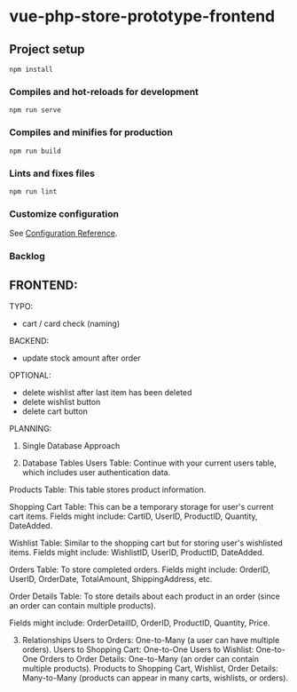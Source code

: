 # vue-php-store-prototype-frontend

## Project setup

```
npm install
```

### Compiles and hot-reloads for development

```
npm run serve
```

### Compiles and minifies for production

```
npm run build
```

### Lints and fixes files

```
npm run lint
```

### Customize configuration

See [Configuration Reference](https://cli.vuejs.org/config/).

### Backlog

## FRONTEND:

TYPO:

- cart / card check (naming)

BACKEND:

- update stock amount after order

OPTIONAL:

- delete wishlist after last item has been deleted
- delete wishlist button
- delete cart button

PLANNING:

1. Single Database Approach

2. Database Tables
   Users Table: Continue with your current users table, which includes user authentication data.

Products Table: This table stores product information.

Shopping Cart Table: This can be a temporary storage for user's current cart items.
Fields might include: CartID, UserID, ProductID, Quantity, DateAdded.

Wishlist Table: Similar to the shopping cart but for storing user's wishlisted items.
Fields might include: WishlistID, UserID, ProductID, DateAdded.

Orders Table: To store completed orders.
Fields might include: OrderID, UserID, OrderDate, TotalAmount, ShippingAddress, etc.

Order Details Table: To store details about each product in an order (since an order can contain multiple products).

Fields might include: OrderDetailID, OrderID, ProductID, Quantity, Price.

3. Relationships
   Users to Orders: One-to-Many (a user can have multiple orders).
   Users to Shopping Cart: One-to-One
   Users to Wishlist: One-to-One
   Orders to Order Details: One-to-Many (an order can contain multiple products).
   Products to Shopping Cart, Wishlist, Order Details: Many-to-Many (products can appear in many carts, wishlists, or orders).
